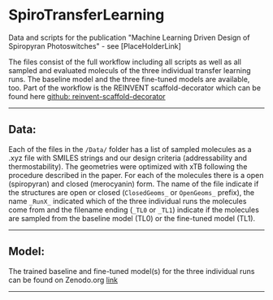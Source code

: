 # SpiroTransferLearning
Data and scripts for the publication "Machine Learning Driven Design of Spiropyran Photoswitches" - see [PlaceHolderLink]

The files consist of the full workflow including all scripts as well as all sampled and evaluated moleculs of the three individual transfer learning runs. 
The baseline model and the three fine-tuned models are available, too. Part of the workflow is the REINVENT scaffold-decorator which can be found here [github: reinvent-scaffold-decorator](https://github.com/undeadpixel/reinvent-scaffold-decorator)

________

## Data: 
Each of the files in the ```/Data/``` folder has a list of sampled molecules as a .xyz file with SMILES strings and our design criteria (addressability and thermostability). The geometries were optimized with xTB following the procedure described in the paper. For each of the molecules there is a open (spiropyran) and closed (merocyanin) form. The name of the file indicate if the structures are open or closed (```ClosedGeoms_``` or ```OpenGeoms_``` prefix), the name ```_RunX_``` indicated which of the three individual runs the molecules come from and the filename ending (```_TL0``` or ```_TL1```) indicate if the molecules are sampled from the baseline model (TL0) or the fine-tuned model (TL1).

________

## Model: 
The trained baseline and fine-tuned model(s) for the three individual runs can be found on Zenodo.org [link](https://zenodo.org/records/14011804)

________
